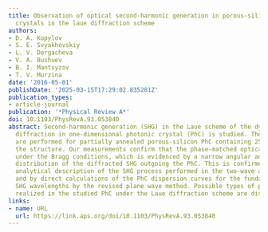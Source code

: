 ```yaml
---
title: Observation of optical second-harmonic generation in porous-silicon-based photonic
  crystals in the laue diffraction scheme
authors:
- D. A. Kopylov
- S. E. Svyakhovskiy
- L. V. Dergacheva
- V. A. Bushuev
- B. I. Mantsyzov
- T. V. Murzina
date: '2016-05-01'
publishDate: '2025-03-15T17:29:02.835281Z'
publication_types:
- article-journal
publication: '*Physical Review A*'
doi: 10.1103/PhysRevA.93.053840
abstract: Second-harmonic generation (SHG) in the Laue scheme of the dynamical Bragg
  diffraction in one-dimensional photonic crystal (PhC) is studied. The experiments
  are performed for partially annealed porous-silicon PhC containing 250 periods of
  the structure. Our measurements confirm that the phase-matched optical SHG is observed
  under the Bragg conditions, which is evidenced by a narrow angular and spectral
  distribution of the diffracted SHG outgoing the PhC. This is confirmed by both the
  analytical description of the SHG process performed in the two-wave approximation,
  and by direct calculations of the PhC dispersion curves for the fundamental and
  SHG wavelengths by the revised plane wave method. Possible types of phase- and quasi-phase-matching
  realized in the studied PhC under the Laue diffraction scheme are discussed.
links:
- name: URL
  url: https://link.aps.org/doi/10.1103/PhysRevA.93.053840
---
```

